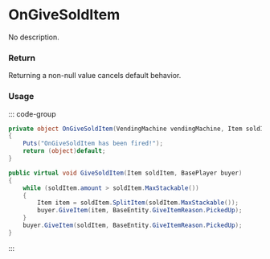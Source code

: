 # OnGiveSoldItem
<Badge type="info" text="Vending"/><Badge type="danger" text="Carbon Compatible"/><Badge type="warning" text="Oxide Compatible"/>
No description.
### Return
Returning a non-null value cancels default behavior.

### Usage
::: code-group
```csharp [Example]
private object OnGiveSoldItem(VendingMachine vendingMachine, Item soldItem, BasePlayer buyer)
{
	Puts("OnGiveSoldItem has been fired!");
	return (object)default;
}
```
```csharp [Source — Assembly-CSharp @ VendingMachine]
public virtual void GiveSoldItem(Item soldItem, BasePlayer buyer)
{
	while (soldItem.amount > soldItem.MaxStackable())
	{
		Item item = soldItem.SplitItem(soldItem.MaxStackable());
		buyer.GiveItem(item, BaseEntity.GiveItemReason.PickedUp);
	}
	buyer.GiveItem(soldItem, BaseEntity.GiveItemReason.PickedUp);
}

```
:::
